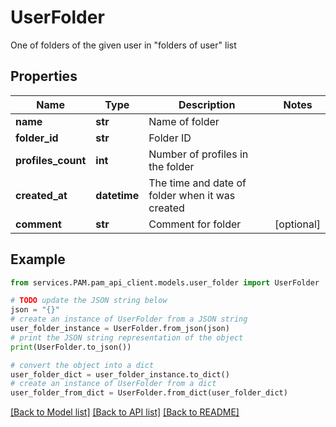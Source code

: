 # UserFolder

One of folders of the given user in \"folders of user\" list

## Properties

Name | Type | Description | Notes
------------ | ------------- | ------------- | -------------
**name** | **str** | Name of folder | 
**folder_id** | **str** | Folder ID | 
**profiles_count** | **int** | Number of profiles in the folder | 
**created_at** | **datetime** | The time and date of folder when it was created | 
**comment** | **str** | Comment for folder | [optional] 

## Example

```python
from services.PAM.pam_api_client.models.user_folder import UserFolder

# TODO update the JSON string below
json = "{}"
# create an instance of UserFolder from a JSON string
user_folder_instance = UserFolder.from_json(json)
# print the JSON string representation of the object
print(UserFolder.to_json())

# convert the object into a dict
user_folder_dict = user_folder_instance.to_dict()
# create an instance of UserFolder from a dict
user_folder_from_dict = UserFolder.from_dict(user_folder_dict)
```
[[Back to Model list]](../README.md#documentation-for-models) [[Back to API list]](../README.md#documentation-for-api-endpoints) [[Back to README]](../README.md)


